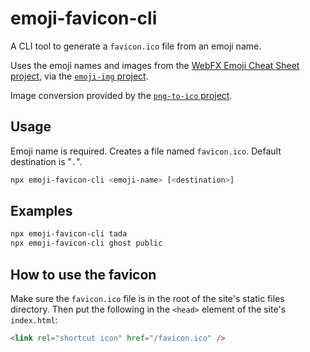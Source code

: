 # emoji-favicon-cli

A CLI tool to generate a `favicon.ico` file from an emoji name.

Uses the emoji names and images from the [WebFX Emoji Cheat Sheet project](https://github.com/WebpageFX/emoji-cheat-sheet.com), via the [`emoji-img` project](https://github.com/rumkin/emoji-img).

Image conversion provided by the [`png-to-ico` project](https://github.com/steambap/png-to-ico).

## Usage

Emoji name is required. Creates a file named `favicon.ico`. Default destination is "`.`".

```bash
npx emoji-favicon-cli <emoji-name> [<destination>]
```

## Examples

```bash
npx emoji-favicon-cli tada
npx emoji-favicon-cli ghost public
```

## How to use the favicon

Make sure the `favicon.ico` file is in the root of the site's static files directory. Then put the following in the `<head>` element of the site's `index.html`:

```html
<link rel="shortcut icon" href="/favicon.ico" />
```
